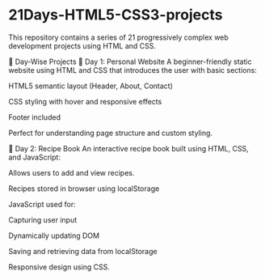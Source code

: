 # 21Days-HTML5-CSS3-projects
This repository contains a series of 21 progressively complex web development projects using HTML and CSS.

📅 Day-Wise Projects
📁 Day 1: Personal Website
A beginner-friendly static website using HTML and CSS that introduces the user with basic sections:

HTML5 semantic layout (Header, About, Contact)

CSS styling with hover and responsive effects

Footer included

Perfect for understanding page structure and custom styling.

📁 Day 2: Recipe Book
An interactive recipe book built using HTML, CSS, and JavaScript:

Allows users to add and view recipes.

Recipes stored in browser using localStorage

JavaScript used for:

Capturing user input

Dynamically updating DOM

Saving and retrieving data from localStorage

Responsive design using CSS.
